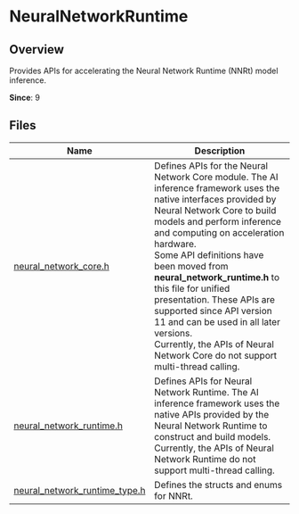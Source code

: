 # NeuralNetworkRuntime
<!--Kit_Neural Network Runtime Kit--><!--System_AI-->

## Overview

Provides APIs for accelerating the Neural Network Runtime (NNRt) model inference.

**Since**: 9
## Files

| Name| Description|
| -- | -- |
| [neural_network_core.h](capi-neural-network-core-h.md) | Defines APIs for the Neural Network Core module. The AI inference framework uses the native interfaces provided by Neural Network Core to build models and perform inference and computing on acceleration hardware.<br> Some API definitions have been moved from **neural_network_runtime.h** to this file for unified presentation. These APIs are supported since API version 11 and can be used in all later versions.<br>Currently, the APIs of Neural Network Core do not support multi-thread calling.|
| [neural_network_runtime.h](capi-neural-network-runtime-h.md) | Defines APIs for Neural Network Runtime. The AI inference framework uses the native APIs provided by the Neural Network Runtime to construct and build models.<br>Currently, the APIs of Neural Network Runtime do not support multi-thread calling.|
| [neural_network_runtime_type.h](capi-neural-network-runtime-type-h.md) | Defines the structs and enums for NNRt.|
